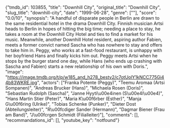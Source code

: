 {"tmdb_id": 103855, "title": "Downhill City", "original_title": "Downhill City", "slug_title": "downhill-city", "date": "1999-06-28", "genre": [""], "score": "0.0/10", "synopsis": "A handful of disparate people in Berlin are drawn to the same residential hotel in the drama Downhill City. Finnish musician Artsi  heads to Berlin in hopes of hitting the big time; needing a place to stay, he takes a room at the Downhill City Hotel and ties to find a market for his music. Meanwhile, another Downhill Hotel resident, aspiring author Fabien, meets a former convict named Sascha who has nowhere to stay and offers to take him in. Peggy, who works at a fast-food restaurant, is unhappy with her boyfriend Hans and finally kicks him out. Peggy meets Artsi when he stops by the burger stand one day, while Hans (who ends up crashing with Sascha and Fabien) starts a new relationship of his own with Doris.", "image": "https://image.tmdb.org/t/p/w185_and_h278_bestv2/c7otUolY1kNCC775Gi44b83WKRE.jpg", "actors": ["Franka Potente (Peggy)", "Teemu Aromaa (Artsi Sompanen)", "Andreas Brucker (Hans)", "Michaela Rosen (Doris)", "Sebastian Rudolph (Sascha)", "Janne Hyyti\u00e4inen (S\u00e4l\u00e4)", "Hans Martin Stier (Peter)", "Maria K\u00f6rber (Esther)", "Manja G\u00f6ring (Ulrike)", "Tobias Schenke (Punker)", "Dieter Dost (Abteilungsleiter)", "R\u00fcdiger Sander (Hermann)", "Dagmar Biener (Frau am Band)", "J\u00fcrgen Schmidt (Filialleiter)"], "comments": [], "recommandations_id": [], "youtube_key": "notfound"}